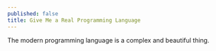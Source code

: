 ```yaml
---
published: false
title: Give Me a Real Programming Language
---
```


The modern programming language is a complex and beautiful thing. 
